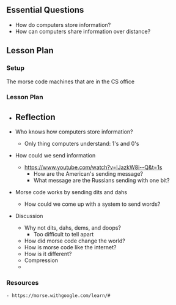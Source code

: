 ## Essential Questions

- How do computers store information?
- How can computers share information over distance?

## Lesson Plan

### Setup

The morse code machines that are in the CS office

### Lesson Plan

- Reflection
    - 
- Who knows how computers store information?
    - Only thing computers understand: 1's and 0's
- How could we send information
    - https://www.youtube.com/watch?v=lJazkW8i--Q&t=1s
        - How are the American's sending message?
        - What message are the Russians sending with one bit?

- Morse code works by sending dits and dahs
    - How could we come up with a system to send words?
- Discussion
    - Why not dits, dahs, dems, and doops?
        - Too difficult to tell apart
    - How did morse code change the world?
    - How is morse code like the internet?
    - How is it different?
    - Compression
    -

### Resources
    - https://morse.withgoogle.com/learn/#